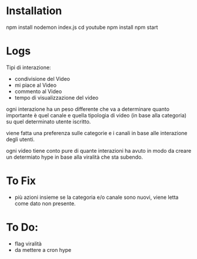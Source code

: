 # Installation
npm install
nodemon index.js
cd youtube
npm install
npm start

# Logs
Tipi di interazione:
- condivisione del Video
- mi piace al Video
- commento al Video
- tempo di visualizzazione del video

ogni interazione ha un peso differente che va a determinare
quanto importante è quel canale e quella tipologia di video
(in base alla categoria) su quel determinato utente iscritto.

viene fatta una preferenza sulle categorie e i canali in base
alle interazione degli utenti.

ogni video tiene conto pure di quante interazioni ha avuto
in modo da creare un determiato hype in base alla viralità
che sta subendo.


# To Fix
- più azioni insieme se la categoria e/o canale sono nuovi, viene
letta come dato non presente.

# To Do:
- flag viralità
- da mettere a cron hype